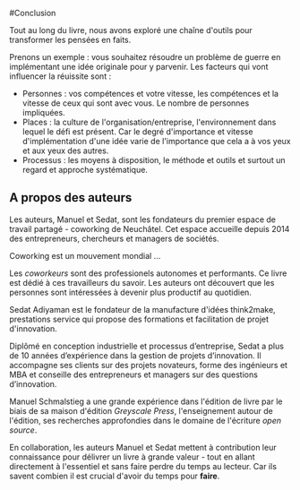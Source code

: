 #Conclusion

Tout au long du livre, nous avons exploré une chaîne d'outils pour transformer les pensées en faits. 

Prenons un exemple : vous souhaitez résoudre un problème de guerre en implémentant une idée originale pour y parvenir. Les facteurs qui vont influencer la réuissite sont : 

- Personnes : vos compétences et votre vitesse, les compétences et la vitesse de ceux qui sont avec vous. Le nombre de personnes impliquées. 
- Places : la culture de l'organisation/entreprise, l'environnement dans lequel le défi est présent. Car le degré d'importance et vitesse d'implémentation d'une idée varie de l'importance que cela a à vos yeux et aux yeux des autres. 
- Processus : les moyens à disposition, le méthode et outils et surtout un regard et approche systématique. 





## A propos des auteurs 

Les auteurs, Manuel et Sedat, sont les fondateurs du premier espace de travail partagé - coworking de Neuchâtel. Cet espace accueille depuis 2014 des entrepreneurs, chercheurs et managers de sociétés. 

Coworking est un mouvement mondial ... 

Les *coworkeurs* sont des professionels autonomes et performants. Ce livre est dédié à ces travailleurs du savoir. Les auteurs ont découvert que les personnes sont intéressées à devenir plus productif au quotidien. 

Sedat Adiyaman est le fondateur de la manufacture d'idées think2make, prestations service qui propose des formations et facilitation de projet d'innovation. 

Diplômé en conception industrielle et processus d’entreprise, Sedat a plus de 10 années d’expérience dans la gestion de projets d’innovation. Il accompagne ses clients sur des projets novateurs, forme des ingénieurs et MBA et conseille des entrepreneurs et managers sur des questions d’innovation. 

Manuel Schmalstieg a une grande expérience dans l'édition de livre par le biais de sa maison d'édition *Greyscale Press*, l'enseignement autour de l'édition, ses recherches approfondies dans le domaine de l'écriture *open source*.

En collaboration, les auteurs Manuel et Sedat mettent à contribution leur connaissance pour délivrer un livre à grande valeur - tout en allant directement à l'essentiel et sans faire perdre du temps au lecteur. Car ils savent combien il est crucial d'avoir du temps pour **faire**.

